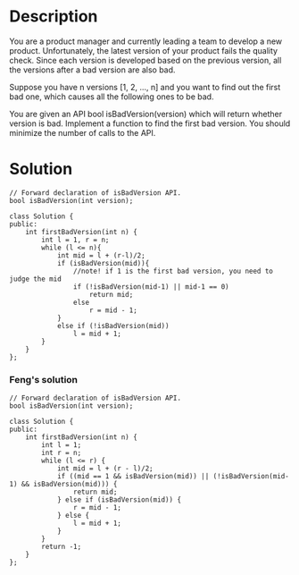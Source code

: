 # Description

You are a product manager and currently leading a team to develop a new product. Unfortunately, the latest version of your product fails the quality check. Since each version is developed based on the previous version, all the versions after a bad version are also bad.

Suppose you have n versions [1, 2, ..., n] and you want to find out the first bad one, which causes all the following ones to be bad.

You are given an API bool isBadVersion(version) which will return whether version is bad. Implement a function to find the first bad version. You should minimize the number of calls to the API.

# Solution
```
// Forward declaration of isBadVersion API.
bool isBadVersion(int version);

class Solution {
public:
    int firstBadVersion(int n) {
        int l = 1, r = n;
        while (l <= n){
            int mid = l + (r-l)/2;
            if (isBadVersion(mid)){
                //note! if 1 is the first bad version, you need to judge the mid
                if (!isBadVersion(mid-1) || mid-1 == 0)
                    return mid;
                else
                    r = mid - 1;
            }
            else if (!isBadVersion(mid))
                l = mid + 1;
        }
    }
};
```

### Feng's solution
```
// Forward declaration of isBadVersion API.
bool isBadVersion(int version);

class Solution {
public:
    int firstBadVersion(int n) {
        int l = 1;
        int r = n;
        while (l <= r) {
            int mid = l + (r - l)/2;
            if ((mid == 1 && isBadVersion(mid)) || (!isBadVersion(mid-1) && isBadVersion(mid))) {
                return mid;
            } else if (isBadVersion(mid)) {
                r = mid - 1;
            } else {
                l = mid + 1;
            }
        }
        return -1;
    }
};
```
